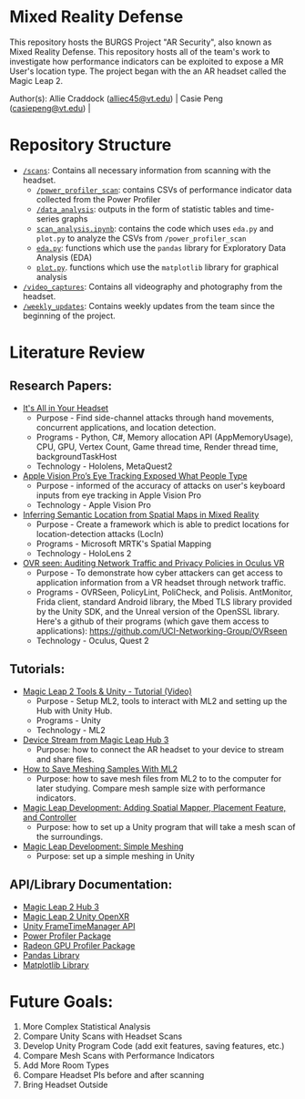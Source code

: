 # Mixed Reality Defense 

This repository hosts the BURGS Project "AR Security", also known as Mixed Reality Defense. This repository hosts all of the team's work to investigate how performance indicators can be exploited to expose a MR User's location type. The project began with the an AR headset called the Magic Leap 2. 

Author(s): 
Allie Craddock (alliec45@vt.edu) | 
Casie Peng (casiepeng@vt.edu) | 

# Repository Structure 
 
 - [`/scans`](https://github.com/alliec45/mixed_reality_defense/tree/main/scans): Contains all necessary information from scanning with the headset. 
    - [`/power_profiler_scan`](https://github.com/alliec45/mixed_reality_defense/tree/main/scans/power_profiler_scan): contains CSVs of performance indicator data collected from the Power Profiler
    - [`/data_analysis`](https://github.com/alliec45/mixed_reality_defense/tree/main/scans/data_analysis): outputs in the form of statistic tables and time-series graphs
    - [`scan_analysis.ipynb`](https://github.com/alliec45/mixed_reality_defense/blob/main/scans/scan_analysis.ipynb): contains the code which uses `eda.py` and `plot.py` to analyze the CSVs from `/power_profiler_scan`
    - [`eda.py`](https://github.com/alliec45/mixed_reality_defense/blob/main/scans/eda.py): functions which use the `pandas` library for Exploratory Data Analysis (EDA)
    - [`plot.py`](https://github.com/alliec45/mixed_reality_defense/blob/main/scans/plot.py). functions which use the `matplotlib` library for graphical analysis  
- [`/video_captures`](https://github.com/alliec45/mixed_reality_defense/tree/main/video_captures): Contains all videography and photography from the headset. 
- [`/weekly_updates`](https://github.com/alliec45/mixed_reality_defense/tree/main/weekly_updates): Contains weekly updates from the team since the beginning of the project. 

# Literature Review 
## Research Papers:
- [It's All in Your Headset](https://www.usenix.org/system/files/sec23fall-prepub-131-zhang-yicheng.pdf)
    - Purpose - Find side-channel attacks through hand movements, concurrent applications, and location detection. 
    - Programs - Python, C#, Memory allocation API (AppMemoryUsage), CPU, GPU, Vertex Count, Game thread time, Render thread time, backgroundTaskHost
    - Technology - Hololens, MetaQuest2
- [Apple Vision Pro’s Eye Tracking Exposed What People Type](https://nam04.safelinks.protection.outlook.com/?url=https%3A%2F%2Fwww.wired.com%2Fstory%2Fapple-vision-pro-persona-eye-tracking-spy-typing%2F&data=05%7C02%7Ccasiepeng%40vt.edu%7C3f171c6378b241fd2df408dcd382f7ba%7C6095688410ad40fa863d4f32c1e3a37a%7C0%7C0%7C638617806691080948%7CUnknown%7CTWFpbGZsb3d8eyJWIjoiMC4wLjAwMDAiLCJQIjoiV2luMzIiLCJBTiI6Ik1haWwiLCJXVCI6Mn0%3D%7C0%7C%7C%7C&sdata=XhRvlu5DaztAClu0slOXyrVsUOf8wvRaxJPwVpEvSAI%3D&reserved=0)
    - Purpose - informed of the accuracy of attacks on user's keyboard inputs from eye tracking in Apple Vision Pro
    - Technology - Apple Vision Pro 
- [Inferring Semantic Location from Spatial Maps in Mixed Reality](https://habiba-farrukh.github.io/files/LocIn.pdf)
    - Purpose - Create a framework which is able to predict locations for location-detection attacks (LocIn)
    - Programs - Microsoft MRTK's Spatial Mapping 
    - Technology - HoloLens 2
- [OVR seen: Auditing Network Traffic and Privacy Policies in Oculus VR](https://www.usenix.org/system/files/sec22-trimananda.pdf)
    - Purpose - To demonstrate how cyber attackers can get access to application information from a VR headset through network traffic. 
    - Programs - OVRSeen, PolicyLint, PoliCheck, and Polisis. AntMonitor, Frida client, standard Android library, the Mbed TLS library provided by the Unity SDK, and the Unreal version of the OpenSSL library. Here's a github of their programs (which gave them access to applications): https://github.com/UCI-Networking-Group/OVRseen 
    - Technology - Oculus, Quest 2

## Tutorials: 
- [Magic Leap 2 Tools & Unity - Tutorial (Video)](https://www.youtube.com/watch?v=KqH0zv3e2AY)
    - Purpose - Setup ML2, tools to interact with ML2 and setting up the Hub with Unity Hub. 
    - Programs - Unity
    - Technology - ML2  
- [Device Stream from Magic Leap Hub 3](https://www.magicleap.care/hc/en-us/articles/6589955346957-Device-Stream)
    - Purpose: how to connect the AR headset to your device to stream and share files. 
- [How to Save Meshing Samples With ML2](https://forum.magicleap.cloud/t/how-to-save-meshes-from-ml2-meshing-sample-or-the-spaces-app/4040/4?u=alliec45)
    - Purpose: how to save mesh files from ML2 to to the computer for later studying. Compare mesh sample size with performance indicators. 
- [Magic Leap Development: Adding Spatial Mapper, Placement Feature, and Controller](https://www.youtube.com/watch?v=Ols3g_BHv1I)
    - Purpose: how to set up a Unity program that will take a mesh scan of the surroundings. 
- [Magic Leap Development: Simple Meshing](https://developer-docs.magicleap.cloud/docs/guides/unity/perception/meshing/unity-simple-meshing/)
    - Purpose: set up a simple meshing in Unity

## API/Library Documentation:
- [Magic Leap 2 Hub 3](https://developer-docs.magicleap.cloud/docs/guides/developer-tools/ml-hub-3/get-started/)
- [Magic Leap 2 Unity OpenXR](https://developer-docs.magicleap.cloud/docs/category/unity-openxr/)
- [Unity FrameTimeManager API](https://unity.com/blog/engine-platform/detecting-performance-bottlenecks-with-unity-frame-timing-manager)
- [Power Profiler Package](https://developer-docs.magicleap.cloud/docs/device/power/power-profiler/#)
- [Radeon GPU Profiler Package](https://developer-docs.magicleap.cloud/docs/guides/developer-tools/lumin-aosp-tools/radeon-gpu-profiler/)
- [Pandas Library](https://pandas.pydata.org/docs/)
- [Matplotlib Library](https://matplotlib.org/stable/index.html)

# Future Goals: 
1. More Complex Statistical Analysis
2. Compare Unity Scans with Headset Scans
3. Develop Unity Program Code (add exit features, saving features, etc.)
4. Compare Mesh Scans with Performance Indicators
5. Add More Room Types
6. Compare Headset PIs before and after scanning
7. Bring Headset Outside 

